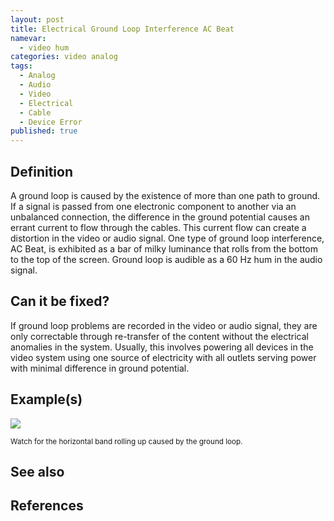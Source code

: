 ```yaml
---
layout: post
title: Electrical Ground Loop Interference AC Beat
namevar:
  - video hum
categories: video analog
tags:
  - Analog
  - Audio
  - Video
  - Electrical
  - Cable
  - Device Error
published: true
---
```


## Definition

A ground loop is caused by the existence of more than one path to ground. If a signal is passed from one electronic component to another via an unbalanced connection, the difference in the ground potential causes an errant current to flow through the cables. This current flow can create a distortion in the video or audio signal. One type of ground loop interference, AC Beat, is exhibited as a bar of milky luminance that rolls from the bottom to the top of the screen. Ground loop is audible as a 60 Hz hum in the audio signal.

## Can it be fixed?

If ground loop problems are recorded in the video or audio signal, they are only correctable through re-transfer of the content without the electrical anomalies in the system. Usually, this involves powering all devices in the video system using one source of electricity with all outlets serving power with minimal difference in ground potential.

## Example(s)

<img src="{{ site.baseurl }}/images/EGLI_AC_Beat_Flat.jpg">

<sub>Watch for the horizontal band rolling up caused by the ground loop.</sub>

## See also

## References


